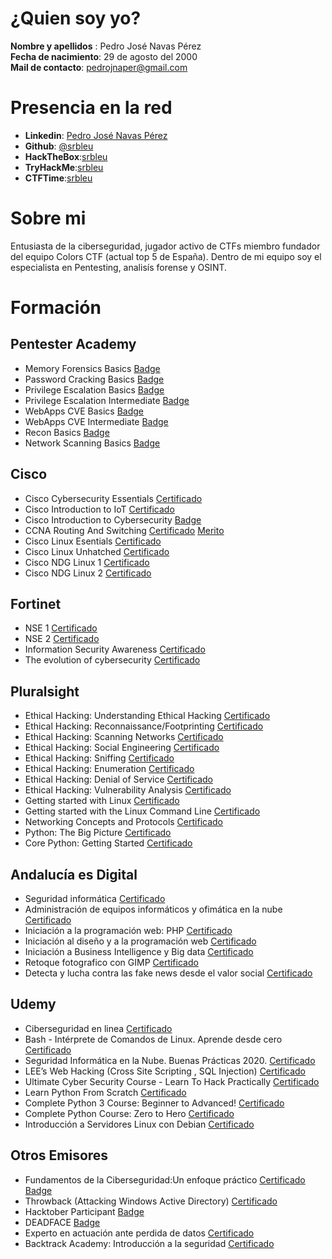 # ¿Quien soy yo?
**Nombre y apellidos** : Pedro José Navas Pérez <br>
**Fecha de nacimiento**: 29 de agosto del 2000 <br>
**Mail de contacto**: pedrojnaper@gmail.com <br>

# Presencia en la red

- **Linkedin**: [Pedro José Navas Pérez](https://www.linkedin.com/in/pedrojosenavasperez/)
- **Github**: [@srbleu](https://github.com/srbleu)
- **HackTheBox**:[srbleu](https://www.hackthebox.eu/profile/238507)
- **TryHackMe**:[srbleu](https://tryhackme.com/p/srbleu)
- **CTFTime**:[srbleu](https://ctftime.org/user/71209)

# Sobre mi

Entusiasta de la ciberseguridad, jugador activo de CTFs miembro fundador del equipo Colors CTF (actual top 5 de España). Dentro de mi equipo soy el especialista en Pentesting, analisís forense y OSINT.

# Formación
## Pentester Academy
+ Memory Forensics Basics [Badge](https://www.credential.net/82b2193d-0b57-44fd-ad27-5e414f5ec7cf)
+ Password Cracking Basics [Badge](https://www.credential.net/b1598bf3-6fce-42fe-8cad-e2ee62297330)
+ Privilege Escalation Basics [Badge](https://www.credential.net/7155470f-12e0-48d5-9bd4-d106bde0a1c9)
+ Privilege Escalation Intermediate [Badge](https://www.credential.net/c0d3f1c1-453e-46c6-a24c-87431afa1f5c)
+ WebApps CVE Basics [Badge](https://www.credential.net/7aeacc01-4793-4ea4-a82e-9b734b409305)
+ WebApps CVE Intermediate [Badge](https://www.credential.net/7aeacc01-4793-4ea4-a82e-9b734b409305)
+ Recon Basics [Badge](https://www.credential.net/066199a9-7529-4a5c-aeaa-1424b14daaa7)
+ Network Scanning Basics [Badge](https://www.credential.net/d7a0dcd4-efc0-44c8-8205-24b91bedce14)
## Cisco
+ Cisco Cybersecurity Essentials [Certificado](https://github.com/srbleu/Curriculum/blob/main/Certificados/Cisco/Cybersecurity%20Es-certificate.pdf)
+ Cisco Introduction to IoT  [Certificado](https://github.com/srbleu/Curriculum/blob/main/Certificados/Cisco/Introduction%20to%20IOT.pdf)
+ Cisco Introduction to Cybersecurity [Badge](https://www.youracclaim.com/badges/6ab51704-ba98-4d9b-9b4b-dc0b080a9c93)
+ CCNA Routing And Switching [Certificado](https://github.com/srbleu/Curriculum/blob/main/Certificados/Cisco/CCNA%20R%26S.pdf) [Merito](https://github.com/srbleu/Curriculum/blob/main/Certificados/Cisco/CCNA%20R%26S%20Merito.pdf)
+ Cisco Linux Esentials [Certificado](https://github.com/srbleu/Curriculum/blob/main/Certificados/Cisco/Linux%20Essentials.pdf)
+ Cisco Linux Unhatched [Certificado](https://github.com/srbleu/Curriculum/blob/main/Certificados/Cisco/Linux%20Unhatched.pdf)
+ Cisco NDG Linux 1 [Certificado](https://github.com/srbleu/Curriculum/blob/main/Certificados/Cisco/NDG%20Linux%20I.pdf)
+ Cisco NDG Linux 2 [Certificado](https://github.com/srbleu/Curriculum/blob/main/Certificados/Cisco/NDG%20Linux%20II.pdf)
## Fortinet
+ NSE 1 [Certificado](https://github.com/srbleu/Curriculum/blob/main/Certificados/Fortinet/NSE_1_Certificate.pdf)
+ NSE 2 [Certificado](https://github.com/srbleu/Curriculum/blob/main/Certificados/Fortinet/NSE_2_Certificate.pdf)
+ Information Security Awareness [Certificado](https://github.com/srbleu/Curriculum/blob/main/Certificados/Fortinet/Information_Security_Awareness.pdf)
+ The evolution of cybersecurity [Certificado](https://github.com/srbleu/Curriculum/blob/main/Certificados/Fortinet/The_Evolution_of_Cybersecurity.pdf)
## Pluralsight
+ Ethical Hacking: Understanding Ethical Hacking [Certificado](https://github.com/srbleu/Curriculum/blob/main/Certificados/PluralSight/EthicaHackingUnderstanding.pdf)
+ Ethical Hacking: Reconnaissance/Footprinting [Certificado](https://github.com/srbleu/Curriculum/blob/main/Certificados/PluralSight/EthicalHacking%20ReconnaissanceFootprinting.pdf)
+ Ethical Hacking: Scanning Networks [Certificado](https://github.com/srbleu/Curriculum/blob/main/Certificados/PluralSight/EticalHackingScanningNetworks.pdf)
+ Ethical Hacking: Social Engineering [Certificado](https://github.com/srbleu/Curriculum/blob/main/Certificados/PluralSight/EthicalHackingSocialEnginering.pdf)
+ Ethical Hacking: Sniffing [Certificado](https://github.com/srbleu/Curriculum/blob/main/Certificados/PluralSight/EthicalHackingSniffing.pdf)
+ Ethical Hacking: Enumeration [Certificado](https://github.com/srbleu/Curriculum/blob/main/Certificados/PluralSight/EthicalHackingEnumeration.pdf)
+ Ethical Hacking: Denial of Service [Certificado](https://github.com/srbleu/Curriculum/blob/main/Certificados/PluralSight/EthicalHackingDenialOfService.pdf)
+ Ethical Hacking: Vulnerability Analysis [Certificado](https://github.com/srbleu/Curriculum/blob/main/Certificados/PluralSight/EthicalHackingVulnerabilityAnalysis.pdf)
+ Getting started with Linux [Certificado](https://github.com/srbleu/Curriculum/blob/main/Certificados/PluralSight/GettingStartedWithLinux.pdf)
+ Getting started with the Linux Command Line [Certificado](https://github.com/srbleu/Curriculum/blob/main/Certificados/PluralSight/GettingStartedWithLinuxCLI.pdf)
+ Networking Concepts and Protocols [Certificado](https://github.com/srbleu/Curriculum/blob/main/Certificados/PluralSight/NetworkingConcepts%26Protocols.pdf)
+ Python: The Big Picture [Certificado](https://github.com/srbleu/Curriculum/blob/main/Certificados/PluralSight/PythonTheBigPicture-pdf)
+ Core Python: Getting Started [Certificado](https://github.com/srbleu/Curriculum/blob/main/Certificados/PluralSight/CorePythonGettingStarted.pdf)
## Andalucía es Digital 
+ Seguridad informática [Certificado](https://github.com/srbleu/Curriculum/blob/main/Certificados/Andaluc%C3%ADa%20Es%20Digital/Seguridad_informatica.pdf)
+ Administración de equipos informáticos y ofimática en la nube [Certificado](https://github.com/srbleu/Curriculum/blob/main/Certificados/Andaluc%C3%ADa%20Es%20Digital/Administraci%C3%B3n_de_equipos_informaticos_y_ofimatica_en_la_nube.pdf)
+ Iniciación a la programación web: PHP [Certificado](https://github.com/srbleu/Curriculum/blob/main/Certificados/Andaluc%C3%ADa%20Es%20Digital/Iniciaci%C3%B3n%20a%20la%20programaci%C3%B3n%20web%20PHP.pdf)
+ Iniciación al diseño y a la programación web [Certificado](https://github.com/srbleu/Curriculum/blob/main/Certificados/Andaluc%C3%ADa%20Es%20Digital/Iniciaci%C3%B3n_al_dise%C3%B1o_y_la_programaci%C3%B3n_web.pdf)
+ Iniciación a Business Intelligence y Big data [Certificado](https://github.com/srbleu/Curriculum/blob/main/Certificados/Andaluc%C3%ADa%20Es%20Digital/Iniciación_a_Business_Intelligence_y_Big_data.pdf)
+ Retoque fotografico con GIMP [Certificado](https://github.com/srbleu/Curriculum/blob/main/Certificados/Andaluc%C3%ADa%20Es%20Digital/Retoque_fotografico_con_GIMP.pdf)
+ Detecta y lucha contra las fake news desde el valor social [Certificado](https://github.com/srbleu/Curriculum/blob/main/Certificados/Andaluc%C3%ADa%20Es%20Digital/Detecta%20y%20lucha%20contra%20las%20fake%20news%20desde%20el%20valor%20social.pdf)
## Udemy
+ Ciberseguridad en linea [Certificado](ude.my/UC-IDHNDR9G)
+ Bash - Intérprete de Comandos de Linux. Aprende desde cero [Certificado](ude.my/UC-8RG3083W)
+ Seguridad Informática en la Nube. Buenas Prácticas 2020. [Certificado](ude.my/UC-XVP2U284)
+ LEE’s Web Hacking (Cross Site Scripting , SQL Injection) [Certificado](ude.my/UC-2fa810d9-eeb3-4fdb-bd8e-bbba7b7216e5)
+ Ultimate Cyber Security Course - Learn To Hack Practically [Certificado](ude.my/UC-c9400822-46b5-4805-b4a5-1a067353539b)
+ Learn Python From Scratch [Certificado](ude.my/UC-e75bc3ce-085a-4f6a-8337-c7a5d28c061e)
+ Complete Python 3 Course: Beginner to Advanced! [Certificado](ude.my/UC-c4365f38-1967-490f-b581-c25de4d276aa)
+ Complete Python Course: Zero to Hero [Certificado](ude.my/UC-bd77d23b-2a0a-41b1-a74f-8fa143874c60)
+ Introducción a Servidores Linux con Debian [Certificado](ude.my/UC-609daf52-4fa8-4604-892c-a750cab84d23)
## Otros Emisores
+ Fundamentos de la Ciberseguridad:Un enfoque práctico [Certificado](https://courses.edx.org/certificates/6c8025a36cc948d88ee46406f590c657) [Badge](https://api.badgr.io/public/assertions/eo266CnhQzWn7SIE3QeJbw?identity__email=pedro.navaspe%40alum.uca.es)
+ Throwback (Attacking Windows Active Directory) [Certificado](https://github.com/srbleu/Curriculum/blob/main/Certificados/THM/THM-WR6AAZDPAU.png)
+ Hacktober Participant [Badge](https://api.badgr.io/public/assertions/ZjVvCgnzRpOxfYBEvrJdYA?identity__email=pedro.navaspe%40alum.uca.es)
+ DEADFACE [Badge](https://api.badgr.io/public/assertions/RUMAOD9ISOCuWrKarob-Cg?identity__email=pedro.navaspe%40alum.uca.es)
+ Experto en actuación ante perdida de datos [Certificado](https://github.com/srbleu/Curriculum/blob/main/Certificados/RecuperaData/CertificadoRecuperaData_PedroJoseNavasPerez.jpg)
+ Backtrack Academy: Introducción a la seguridad [Certificado](https://github.com/srbleu/Curriculum/blob/main/Certificados/Backtrack/Introduccion_a_la_seguridad.pdf)

